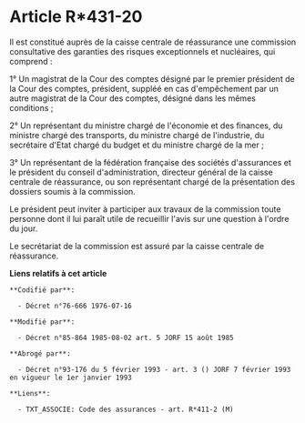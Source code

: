 # Article R*431-20

Il est constitué auprès de la caisse centrale de réassurance une commission consultative des garanties des risques
exceptionnels et nucléaires, qui comprend :

1° Un magistrat de la Cour des comptes désigné par le premier président de la Cour des comptes, président, suppléé en cas
d'empêchement par un autre magistrat de la Cour des comptes, désigné dans les mêmes conditions ;

2° Un représentant du ministre chargé de l'économie et des finances, du ministre chargé des transports, du ministre chargé de
l'industrie, du secrétaire d'Etat chargé du budget et du ministre chargé de la mer ;

3° Un représentant de la fédération française des sociétés d'assurances et le président du conseil d'administration,
directeur général de la caisse centrale de réassurance, ou son représentant chargé de la présentation des dossiers soumis à
la commission.

Le président peut inviter à participer aux travaux de la commission toute personne dont il lui paraît utile de recueillir
l'avis sur une question à l'ordre du jour.

Le secrétariat de la commission est assuré par la caisse centrale de réassurance.

**Liens relatifs à cet article**

	**Codifié par**:

	  - Décret n°76-666 1976-07-16

	**Modifié par**:

	  - Décret n°85-864 1985-08-02 art. 5 JORF 15 août 1985

	**Abrogé par**:

	  - Décret n°93-176 du 5 février 1993 - art. 3 () JORF 7 février 1993 en vigueur le 1er janvier 1993

	**Liens**:

	  - TXT_ASSOCIE: Code des assurances - art. R*411-2 (M)
